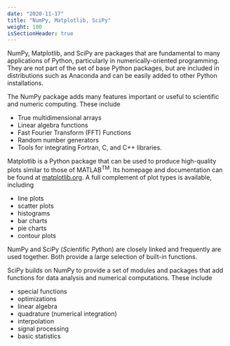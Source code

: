 ```yaml
---
date: "2020-11-17"
title: "NumPy, Matplotlib, SciPy"
weight: 100
isSectionHeader: true
---
```


NumPy, Matplotlib, and SciPy are packages that are fundamental to many applications of Python, particularly in numerically-oriented programming.  They are not part of the set of base Python packages, but are included in distributions such as Anaconda and can be easily added to other Python installations.  

The NumPy package adds many features important or useful to scientific and numeric computing.  These include

* True multidimensional arrays
* Linear algebra functions
* Fast Fourier Transform (FFT) Functions
* Random number generators
* Tools for integrating Fortran, C, and C++ libraries.

Matplotlib is a Python package that can be used to produce high-quality plots similar to those of MATLAB<sup>TM</sup>.  Its homepage and documentation can be found at [matplotlib.org](https://matplotlib.org).  A full complement of plot types is available, including

* line plots
* scatter plots
* histograms
* bar charts
* pie charts
* contour plots

NumPy and SciPy (*Sci*entific *Py*thon) are closely linked and frequently are used together.  Both provide a large selection of built-in functions.

SciPy builds on NumPy to provide a set of modules and packages that add functions for data analysis and numerical computations.  These include

* special functions
* optimizations
* linear algebra
* quadrature (numerical integration)
* interpolation
* signal processing
* basic statistics
